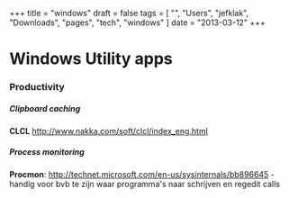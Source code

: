 +++
title = "windows"
draft = false
tags = [
    "",
    "Users",
    "jefklak",
    "Downloads",
    "pages",
    "tech",
    "windows"
]
date = "2013-03-12"
+++
# Windows Utility apps 

### Productivity 

##### Clipboard caching 

**CLCL** http://www.nakka.com/soft/clcl/index_eng.html

##### Process monitoring 

**Procmon**: http://technet.microsoft.com/en-us/sysinternals/bb896645 - handig voor bvb te zijn waar programma's naar schrijven en regedit calls